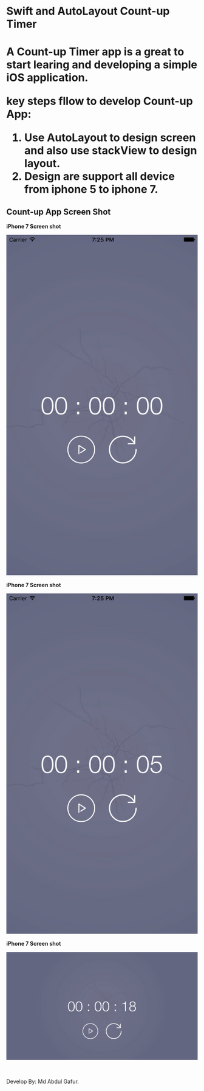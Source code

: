 <h1> Swift and AutoLayout Count-up Timer<h1>

A Count-up Timer app is a great to start learing and developing a simple iOS application.

<b> key steps fllow to develop Count-up  App: </b>

1. Use AutoLayout to design screen and also use stackView to design layout.
2. Design are support all device from iphone 5 to iphone 7. 

<h2> Count-up App Screen Shot</h2>

<b>iPhone 7 Screen shot</b>

![iPhone 7 Screen shot](https://github.com/gafurcseku/swift-TimeCounter/blob/master/screen%20shot/Simulator%20Screen%20Shot%20Aug%209%2C%202017%2C%207.25.50%20PM.png "iPhone 5 Screen shot")

<b>iPhone 7 Screen shot</b>

![iPhone 7 Screen shot](https://github.com/gafurcseku/swift-TimeCounter/blob/master/screen%20shot/Simulator%20Screen%20Shot%20Aug%209%2C%202017%2C%207.25.58%20PM.png "iPhone 5 Screen shot")

<b>iPhone 7 Screen shot</b>

![iPhone 7 Screen shot](https://github.com/gafurcseku/swift-TimeCounter/blob/master/screen%20shot/Simulator%20Screen%20Shot%20Aug%209%2C%202017%2C%207.26.10%20PM.png "iPhone 7 Screen shot")

</br>

Develop By:
Md Abdul Gafur.
